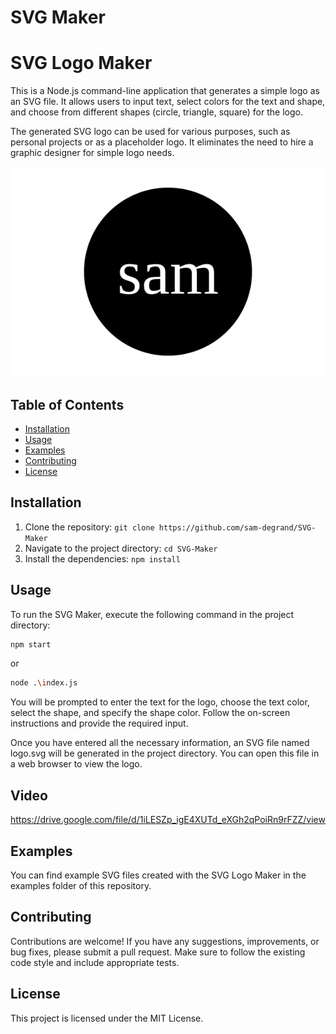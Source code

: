 # SVG Maker
 # SVG Logo Maker

This is a Node.js command-line application that generates a simple logo as an SVG file. It allows users to input text, select colors for the text and shape, and choose from different shapes (circle, triangle, square) for the logo.

The generated SVG logo can be used for various purposes, such as personal projects or as a placeholder logo. It eliminates the need to hire a graphic designer for simple logo needs.

![Generated Logo](./examples/logo.svg)

## Table of Contents

- [Installation](#installation)
- [Usage](#usage)
- [Examples](#examples)
- [Contributing](#contributing)
- [License](#license)

## Installation

1. Clone the repository: `git clone https://github.com/sam-degrand/SVG-Maker`
2. Navigate to the project directory: `cd SVG-Maker`
3. Install the dependencies: `npm install`

## Usage

To run the SVG Maker, execute the following command in the project directory: 
```bash
npm start
```
or
```bash
node .\index.js
```
You will be prompted to enter the text for the logo, choose the text color, select the shape, and specify the shape color. Follow the on-screen instructions and provide the required input.

Once you have entered all the necessary information, an SVG file named logo.svg will be generated in the project directory. You can open this file in a web browser to view the logo.
## Video
https://drive.google.com/file/d/1iLESZp_igE4XUTd_eXGh2qPoiRn9rFZZ/view
## Examples

You can find example SVG files created with the SVG Logo Maker in the examples folder of this repository.
## Contributing

Contributions are welcome! If you have any suggestions, improvements, or bug fixes, please submit a pull request. Make sure to follow the existing code style and include appropriate tests.
## License

This project is licensed under the MIT License.
